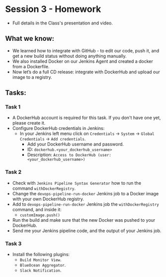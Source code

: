 # Session 3 - Homework

- Full details in the Class's presentation and video.

## What we know:

- We learned how to integrate with GitHub - to edit our code, push it, and get a new build status without doing anything manually.
- We also installed Docker on our Jenkins Agent and created a docker from a Dockerfile.
- Now let’s do a full CD release: integrate with DockerHub and upload our image to a registry.

## Tasks:

### Task 1

- A DockerHub account is required for this task. If you don't have one yet, please create it.
- Configure DockerHub credentials in Jenkins:
  - In your Jenkins left menu click on `Credentials` -> `System` -> `Global Credentials` -> `Add credentials`.
    - Add your DockerHub username and password.
    - ID: `dockerhub.<your_dockerhub_username>`
    - Description: `Access to DockerHub (user: <your_dockerhub_username>)`

### Task 2

- Check with `Jenkins Pipeline Syntax Generator` how to run the command `withDockerRegistry`.
- Change the `devops-pipeline-run-docker` Jenkins job to a Docker image with your own DockerHub registry.
- Add to `devops-pipeline-run-docker` Jenkins job the `withDockerRegistry` command, and inside it:
  - `customImage.push()`
- Run the build and make sure that the new Docker was pushed to your DockerHub.
- Send me your Jenkins pipeline code, and the output of your Jenkins job.

### Task 3

- Install the following plugins:
  - `Build Monitor View`.
  - `BlueOcean Aggregator`.
  - `Slack Notification`.
